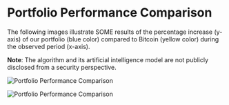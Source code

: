 # Portfolio Performance Comparison

The following images illustrate SOME results of the percentage increase (y-axis) of our portfolio (blue color) compared to Bitcoin (yellow color) during the observed period (x-axis).

**Note**: The algorithm and its artificial intelligence model are not publicly disclosed from a security perspective.

![Portfolio Performance Comparison](https://github.com/Ezzekieqt/RL-for-stock-market-trading/assets/32141607/2e382caa-0879-4af6-9e0c-3387bcd690d5)
&nbsp;
&nbsp;
&nbsp;
&nbsp;


![Portfolio Performance Comparison](https://github.com/Ezzekieqt/RL-for-stock-market-trading/assets/32141607/217f0921-eebf-44cc-94fb-6b1e7b9dfc4c)

